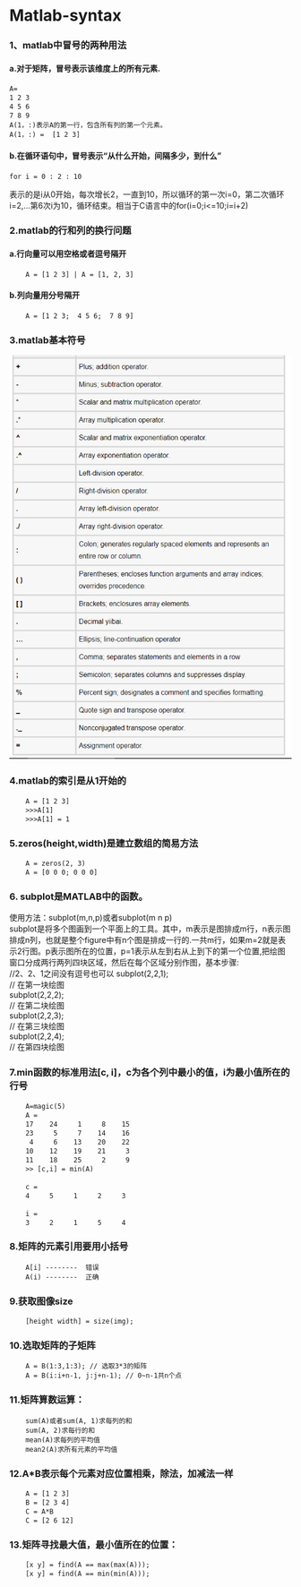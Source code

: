 # Matlab-syntax

### 1、matlab中冒号的两种用法    
#### a.对于矩阵，冒号表示该维度上的所有元素.  
    A=  
    1 2 3  
    4 5 6  
    7 8 9  
    A(1，:)表示A的第一行，包含所有列的第一个元素。  
    A(1，:) =  [1 2 3]  

#### b.在循环语句中，冒号表示“从什么开始，间隔多少，到什么”
    for i = 0 : 2 : 10  
表示的是i从0开始，每次增长2，一直到10，所以循环的第一次i=0，第二次循环i=2,...第6次i为10，循环结束。相当于C语言中的for(i=0;i<=10;i=i+2)  

### 2.matlab的行和列的换行问题  
#### a.行向量可以用空格或者逗号隔开  
		A = [1 2 3] | A = [1, 2, 3]
#### b.列向量用分号隔开   
		A = [1 2 3;  4 5 6;  7 8 9]

### 3.matlab基本符号
![符号表](https://github.com/laofa/Matlab-note/blob/master/matlab%E7%AC%A6%E5%8F%B7.png)

### 4.matlab的索引是从1开始的
		A = [1 2 3]  
		>>>A[1]  
		>>>A[1] = 1  

### 5.zeros(height,width)是建立数组的简易方法  
		A = zeros(2, 3)
		A = [0 0 0; 0 0 0]  

### 6. subplot是MATLAB中的函数。
使用方法：subplot(m,n,p)或者subplot(m n p)  
subplot是将多个图画到一个平面上的工具。其中，m表示是图排成m行，n表示图排成n列，也就是整个figure中有n个图是排成一行的.一共m行，如果m=2就是表示2行图。p表示图所在的位置，p=1表示从左到右从上到下的第一个位置,把绘图窗口分成两行两列四块区域，然后在每个区域分别作图，基本步骤:  
		//2、2、1之间没有逗号也可以
		subplot(2,2,1);  
		// 在第一块绘图  
		subplot(2,2,2);  
		// 在第二块绘图  
		subplot(2,2,3);  
		// 在第三块绘图  
		subplot(2,2,4);  
		// 在第四块绘图  

### 7.min函数的标准用法[c, i]，c为各个列中最小的值，i为最小值所在的行号
		A=magic(5)  
		A =  
		17    24     1     8    15  
		23     5     7    14    16  
		 4     6    13    20    22  
		10    12    19    21     3  
		11    18    25     2     9  
		>> [c,i] = min(A)  
		
		c =  
		4     5     1     2     3  
		
		i =  
		3     2     1     5     4  



### 8.矩阵的元素引用要用小括号
		A[i] --------  错误  
		A(i) --------  正确  

### 9.获取图像size
		[height width] = size(img);  

### 10.选取矩阵的子矩阵
		A = B(1:3,1:3); // 选取3*3的矩阵  
		A = B(i:i+n-1, j:j+n-1); // 0~n-1共n个点  

### 11.矩阵算数运算：
		sum(A)或者sum(A, 1)求每列的和  
		sum(A, 2)求每行的和  
		mean(A)求每列的平均值  
		mean2(A)求所有元素的平均值  

### 12.A*B表示每个元素对应位置相乘，除法，加减法一样
		A = [1 2 3]  
		B = [2 3 4]
		C = A*B
		C = [2 6 12]

### 13.矩阵寻找最大值，最小值所在的位置：
		[x y] = find(A == max(max(A)));  
		[x y] = find(A == min(min(A)));


